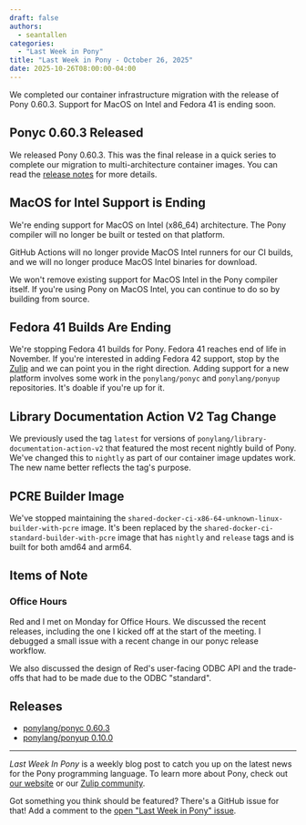 ```yaml
---
draft: false
authors:
  - seantallen
categories:
  - "Last Week in Pony"
title: "Last Week in Pony - October 26, 2025"
date: 2025-10-26T08:00:00-04:00
---
```


We completed our container infrastructure migration with the release of Pony 0.60.3. Support for MacOS on Intel and Fedora 41 is ending soon.

<!-- more -->

## Ponyc 0.60.3 Released

We released Pony 0.60.3. This was the final release in a quick series to complete our migration to multi-architecture container images. You can read the [release notes](https://github.com/ponylang/ponyc/releases/tag/0.60.3) for more details.

## MacOS for Intel Support is Ending

We're ending support for MacOS on Intel (x86_64) architecture. The Pony compiler will no longer be built or tested on that platform.

GitHub Actions will no longer provide MacOS Intel runners for our CI builds, and we will no longer produce MacOS Intel binaries for download.

We won't remove existing support for MacOS Intel in the Pony compiler itself. If you're using Pony on MacOS Intel, you can continue to do so by building from source.

## Fedora 41 Builds Are Ending

We're stopping Fedora 41 builds for Pony. Fedora 41 reaches end of life in November. If you're interested in adding Fedora 42 support, stop by the [Zulip](https://ponylang.zulipchat.com/) and we can point you in the right direction. Adding support for a new platform involves some work in the `ponylang/ponyc` and `ponylang/ponyup` repositories. It's doable if you're up for it.

## Library Documentation Action V2 Tag Change

We previously used the tag `latest` for versions of `ponylang/library-documentation-action-v2` that featured the most recent nightly build of Pony. We've changed this to `nightly` as part of our container image updates work. The new name better reflects the tag's purpose.

## PCRE Builder Image

We've stopped maintaining the `shared-docker-ci-x86-64-unknown-linux-builder-with-pcre` image. It's been replaced by the `shared-docker-ci-standard-builder-with-pcre` image that has `nightly` and `release` tags and is built for both amd64 and arm64.

## Items of Note

### Office Hours

Red and I met on Monday for Office Hours. We discussed the recent releases, including the one I kicked off at the start of the meeting. I debugged a small issue with a recent change in our ponyc release workflow.

We also discussed the design of Red's user-facing ODBC API and the trade-offs that had to be made due to the ODBC "standard".

## Releases

- [ponylang/ponyc 0.60.3](https://github.com/ponylang/ponyc/releases/tag/0.60.3)
- [ponylang/ponyup 0.10.0](https://github.com/ponylang/ponyup/releases/tag/0.10.0)

---

_Last Week In Pony_ is a weekly blog post to catch you up on the latest news for the Pony programming language. To learn more about Pony, check out [our website](https://ponylang.io) or our [Zulip community](https://ponylang.zulipchat.com).

Got something you think should be featured? There's a GitHub issue for that! Add a comment to the [open "Last Week in Pony" issue](https://github.com/ponylang/ponylang.github.io/issues?q=is%3Aissue+is%3Aopen+label%3Alast-week-in-pony).
